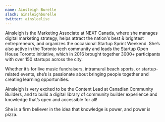 ```yaml
---
name: Ainsleigh Burelle
slack: ainsleighburelle 
twitter: ainsleelise
---
```


Ainsleigh is the Marketing Associate at NEXT Canada, where she manages digital marketing strategy, helps attract the nation's best & brightest entrepreneurs, and organizes the occasional Startup Sprint Weekend. She’s also active in the Toronto tech community and leads the Startup Open House Toronto initiative, which in 2016 brought together 3000+ participants with over 150 startups across the city.  
  
Whether it’s for live music fundraisers, intramural beach sports, or startup-related events, she’s is passionate about bringing people together and creating learning opportunities.  
  
Ainsleigh is very excited to be the Content Lead at Canadian Community Builders, and to build a digital library of community builder experience and knowledge that’s open and accessible for all!  
  
She is a firm believer in the idea that knowledge is power, and power is pizza. 
